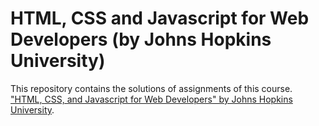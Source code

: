 # HTML, CSS and Javascript for Web Developers (by Johns Hopkins University)

This repository contains the solutions of assignments of this course.
["HTML, CSS, and Javascript for Web Developers" by Johns Hopkins University](https://www.coursera.org/learn/html-css-javascript-for-web-developers).
